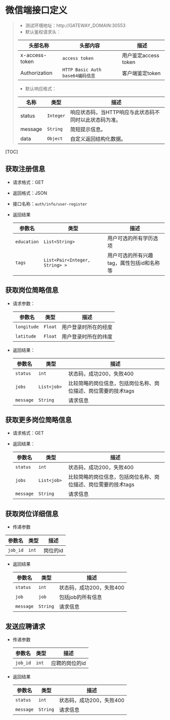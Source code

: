 # 微信端接口定义

> - 测试环境地址：http://GATEWAY_DOMAIN:30553
> - 默认鉴权请求头：
>
> | 头部名称       | 头部内容                         | 描述                 |
> | -------------- | -------------------------------- | -------------------- |
> | x-access-token | `access token`                   | 用户鉴定access token |
> | Authorization  | `HTTP Basic Auth base64编码信息` | 客户端鉴定token      |
> - 默认响应格式：
>
> | 名称    | 类型      | 描述                                                   |
> | ------- | --------- | ------------------------------------------------------ |
> | status  | `Integer` | 响应状态码，当HTTP响应与此状态码不同时以此状态码为准。 |
> | message | `String`  | 简短提示信息。                                         |
> | data    | `Object`  | 自定义返回结构化数据。                                 |
>

[TOC]

## 获取注册信息

- 请求格式：GET

- 返回格式：JSON

- 接口名称：`auth/info/user-register`

- 返回结果

   | 参数名       | 类型                | 描述                                     |
  | ------------ | ------------------- | ---------------------------------------- |
  | `education` | `List<String>` | 用户可选的所有学历选项                   |
  | `tags`       | `List<Pair<Integer, String> >` | 用户可选的所有兴趣tag，属性包括id和名称等 |
  
## 获取岗位简略信息


- 请求参数：

   | 参数名         | 类型     | 描述                 |
  | -------------- | -------- | -------------------- |
  | `longitude`    | `Float`  | 用户登录时所在的经度 |
  | `latitude`     | `Float`  | 用户登录时所在的纬度 |
- 返回结果：

  | 参数名 | 类型              | 描述                                                         |
  | ------ | ----------------- | ------------------------------------------------------------ |
  | `status`    | `int`    | 状态码，成功200，失败400 |
  | `jobs` | `List<job> ` | 比较简略的岗位信息，包括岗位名称、岗位描述、岗位需要的技术tags |
  | `message`       | `String` | 请求信息            |

## 获取更多岗位简略信息
- 请求格式：GET
- 返回结果：

  | 参数名 | 类型              | 描述                                                         |
  | ------ | ----------------- | ------------------------------------------------------------ |
  | `status`    | `int`    | 状态码，成功200，失败400 |
  | `jobs` | `List<job> ` | 比较简略的岗位信息，包括岗位名称、岗位描述、岗位需要的技术tags |
  | `message`       | `String` | 请求信息            |

## 获取岗位详细信息
- 传递参数 

| 参数名         | 类型     | 描述      |
| -------------- | -------- | --------- |
| `job_id`       | `int`    | 岗位的id  |

- 返回结果

   | 参数名 | 类型  | 描述              |
  | ------ | ----- | ----------------- |
  | `status`    | `int`    | 状态码，成功200，失败400 |
  | `job`  | `job` | 包括job的所有信息 |
  | `message`       | `String` | 请求信息            |
  
## 发送应聘请求

- 传递参数 

   | 参数名         | 类型     | 描述           |
  | -------------- | -------- | -------------- |
  | `job_id`       | `int`    | 应聘的岗位的id |
- 返回结果

  | 参数名 | 类型  | 描述                 |
  | ------ | ----- | -------------------- |
  | `status`    | `int`    | 状态码，成功200，失败400 |
  | `message`       | `String` | 请求信息            |

